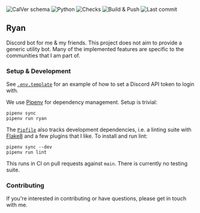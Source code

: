 ![CalVer schema](https://img.shields.io/badge/CalVer-YY.MINOR-blue?style=flat-square)
![Python](https://img.shields.io/github/pipenv/locked/python-version/kwzrd/ryan?label=Python&style=flat-square)
![Checks](https://img.shields.io/github/workflow/status/kwzrd/ryan/Checks?label=Checks&style=flat-square)
![Build & Push](https://img.shields.io/github/workflow/status/kwzrd/ryan/Build%20&%20Push?label=Build%20%26%20Push&style=flat-square)
![Last commit](https://img.shields.io/github/last-commit/kwzrd/ryan/main?label=Last%20commit&style=flat-square)

## Ryan

Discord bot for me & my friends. This project does not aim to provide a generic utility bot. Many of the implemented features are specific to the communities that I am part of.

### Setup & Development

See [`.env.template`](.env.template) for an example of how to set a Discord API token to login with.

We use [Pipenv](https://github.com/pypa/pipenv) for dependency management. Setup is trivial:

```
pipenv sync
pipenv run ryan
```

The [`Pipfile`](Pipfile) also tracks development dependencies, i.e. a linting suite with [Flake8](https://pypi.org/project/flake8/) and a few plugins that I like. To install and run lint:

```
pipenv sync --dev
pipenv run lint
```

This runs in CI on pull requests against `main`. There is currently no testing suite.

### Contributing

If you're interested in contributing or have questions, please get in touch with me.
